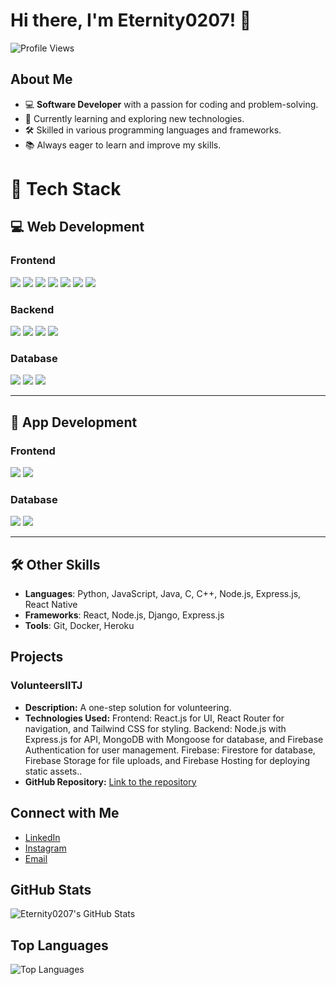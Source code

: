 # Hi there, I'm Eternity0207! 👋

![Profile Views](https://komarev.com/ghpvc/?username=Eternity0207)

## About Me

- 💻 **Software Developer** with a passion for coding and problem-solving.
- 🌱 Currently learning and exploring new technologies.
- 🛠️ Skilled in various programming languages and frameworks.
- 📚 Always eager to learn and improve my skills.

# 🚀 Tech Stack

## 💻 Web Development

### Frontend
<div align="left">
  <img src="https://img.shields.io/badge/Tailwind_CSS-38B2AC?style=for-the-badge&logo=tailwind-css&logoColor=white" />
  <img src="https://img.shields.io/badge/React-61DAFB?style=for-the-badge&logo=react&logoColor=black" />
  <img src="https://img.shields.io/badge/TypeScript-3178C6?style=for-the-badge&logo=typescript&logoColor=white" />
  <img src="https://img.shields.io/badge/JavaScript-F7DF1E?style=for-the-badge&logo=javascript&logoColor=black" />
  <img src="https://img.shields.io/badge/jQuery-0769AD?style=for-the-badge&logo=jquery&logoColor=white" />
  <img src="https://img.shields.io/badge/HTML5-E34F26?style=for-the-badge&logo=html5&logoColor=white" />
  <img src="https://img.shields.io/badge/CSS3-1572B6?style=for-the-badge&logo=css3&logoColor=white" />
</div>

### Backend
<div align="left">
  <img src="https://img.shields.io/badge/Node.js-339933?style=for-the-badge&logo=node.js&logoColor=white" />
  <img src="https://img.shields.io/badge/Django-092E20?style=for-the-badge&logo=django&logoColor=white" />
  <img src="https://img.shields.io/badge/Flask-000000?style=for-the-badge&logo=flask&logoColor=white" />
  <img src="https://img.shields.io/badge/Express-000000?style=for-the-badge&logo=express&logoColor=white" />
</div>

### Database
<div align="left">
  <img src="https://img.shields.io/badge/MySQL-4479A1?style=for-the-badge&logo=mysql&logoColor=white" />
  <img src="https://img.shields.io/badge/MongoDB-47A248?style=for-the-badge&logo=mongodb&logoColor=white" />
  <img src="https://img.shields.io/badge/PostgreSQL-4169E1?style=for-the-badge&logo=postgresql&logoColor=white" />
</div>

---

## 📱 App Development

### Frontend
<div align="left">
  <img src="https://img.shields.io/badge/React_Native-61DAFB?style=for-the-badge&logo=react&logoColor=black" />
  <img src="https://img.shields.io/badge/Material_UI-007FFF?style=for-the-badge&logo=mui&logoColor=white" />
</div>

### Database
<div align="left">
  <img src="https://img.shields.io/badge/Firebase_Realtime_DB-FFCA28?style=for-the-badge&logo=firebase&logoColor=black" />
  <img src="https://img.shields.io/badge/Cloud_Firestore-FFCA28?style=for-the-badge&logo=firebase&logoColor=black" />
</div>

---

## 🛠 Other Skills

- **Languages**: Python, JavaScript, Java, C, C++, Node.js, Express.js, React Native
- **Frameworks**: React, Node.js, Django, Express.js
- **Tools**: Git, Docker, Heroku

## Projects

### VolunteersIITJ
- **Description:** A one-step solution for volunteering.
- **Technologies Used:**
  Frontend: React.js for UI, React Router for navigation, and Tailwind CSS for styling. 
  Backend: Node.js with Express.js for API, MongoDB with Mongoose for database, and Firebase Authentication for user management.
  Firebase: Firestore for database, Firebase Storage for file uploads, and Firebase Hosting for deploying static assets..
- **GitHub Repository:** [Link to the repository](https://github.com/Eternity0207/VolunteersIITJ)

## Connect with Me

- [LinkedIn](https://www.linkedin.com/in/arsh-goyal-29a10322a)
- [Instagram](https://www.instagram.com/sin_master_69)
- [Email](mailto:iamarsh0207@gmail.com)

## GitHub Stats

![Eternity0207's GitHub Stats](https://github-readme-stats.vercel.app/api?username=Eternity0207&show_icons=true&theme=radical)

## Top Languages

![Top Languages](https://github-readme-stats.vercel.app/api/top-langs/?username=Eternity0207&layout=compact&theme=radical)

<!-- Optional: Add more sections such as Blog Posts, Achievements, Certifications, etc. -->
